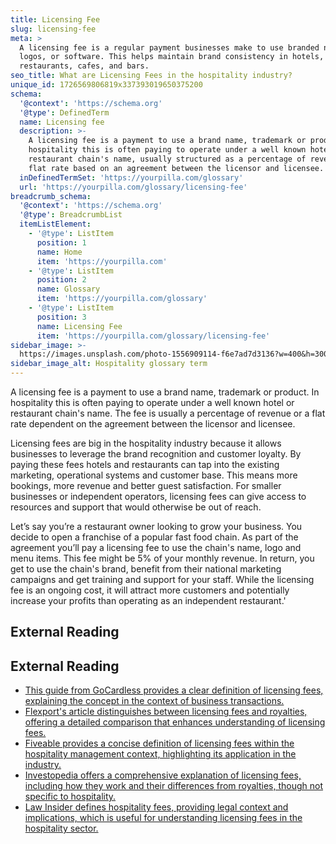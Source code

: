 ```yaml
---
title: Licensing Fee
slug: licensing-fee
meta: >
  A licensing fee is a regular payment businesses make to use branded names,
  logos, or software. This helps maintain brand consistency in hotels,
  restaurants, cafes, and bars.
seo_title: What are Licensing Fees in the hospitality industry?
unique_id: 1726569806819x337393019650375200
schema:
  '@context': 'https://schema.org'
  '@type': DefinedTerm
  name: Licensing fee
  description: >-
    A licensing fee is a payment to use a brand name, trademark or product. In
    hospitality this is often paying to operate under a well known hotel or
    restaurant chain's name, usually structured as a percentage of revenue or a
    flat rate based on an agreement between the licensor and licensee.
  inDefinedTermSet: 'https://yourpilla.com/glossary'
  url: 'https://yourpilla.com/glossary/licensing-fee'
breadcrumb_schema:
  '@context': 'https://schema.org'
  '@type': BreadcrumbList
  itemListElement:
    - '@type': ListItem
      position: 1
      name: Home
      item: 'https://yourpilla.com'
    - '@type': ListItem
      position: 2
      name: Glossary
      item: 'https://yourpilla.com/glossary'
    - '@type': ListItem
      position: 3
      name: Licensing Fee
      item: 'https://yourpilla.com/glossary/licensing-fee'
sidebar_image: >-
  https://images.unsplash.com/photo-1556909114-f6e7ad7d3136?w=400&h=300&fit=crop&auto=format
sidebar_image_alt: Hospitality glossary term
---
```


A licensing fee is a payment to use a brand name, trademark or product. In hospitality this is often paying to operate under a well known hotel or restaurant chain's name. The fee is usually a percentage of revenue or a flat rate dependent on the agreement between the licensor and licensee.

Licensing fees are big in the hospitality industry because it allows businesses to leverage the brand recognition and customer loyalty. By paying these fees hotels and restaurants can tap into the existing marketing, operational systems and customer base. This means more bookings, more revenue and better guest satisfaction. For smaller businesses or independent operators, licensing fees can give access to resources and support that would otherwise be out of reach.

Let’s say you’re a restaurant owner looking to grow your business. You decide to open a franchise of a popular fast food chain. As part of the agreement you’ll pay a licensing fee to use the chain's name, logo and menu items. This fee might be 5% of your monthly revenue. In return, you get to use the chain's brand, benefit from their national marketing campaigns and get training and support for your staff. While the licensing fee is an ongoing cost, it will attract more customers and potentially increase your profits than operating as an independent restaurant.'

## External Reading



## External Reading

*   [This guide from GoCardless provides a clear definition of licensing fees, explaining the concept in the context of business transactions.](https://gocardless.com/en-us/guides/posts/what-is-a-licensing-fee/#:~:text=A%20standard%20licensing%20fee%20is,whilst%20the%20licensor%20retains%20ownership.)
*   [Flexport's article distinguishes between licensing fees and royalties, offering a detailed comparison that enhances understanding of licensing fees.](https://www.flexport.com/help/179-royalties-licensing-fees/#:~:text=Royalties%20are%20usage%2Dbased%20payments,by%20one%20party%20to%20another.)
*   [Fiveable provides a concise definition of licensing fees within the hospitality management context, highlighting its application in the industry.](https://fiveable.me/key-terms/hospitality-management/licensing-fees)
*   [Investopedia offers a comprehensive explanation of licensing fees, including how they work and their differences from royalties, though not specific to hospitality.](https://www.investopedia.com/terms/l/licensing-fee.asp)
*   [Law Insider defines hospitality fees, providing legal context and implications, which is useful for understanding licensing fees in the hospitality sector.](https://www.lawinsider.com/dictionary/hospitality-fee#:~:text=Hospitality%20Fee%20means%20the%20local,out\)%20by%20arestaurant%2C%20hotel%2C)
